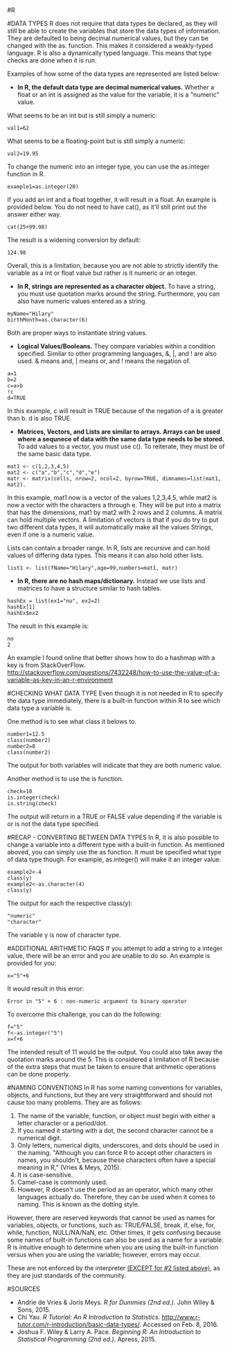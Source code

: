 #R

#DATA TYPES
R does not require that data types be declared, as they will still be able to create the variables that store the data types of information. They are defaulted to being decimal numerical values, but they can be changed with the as. function. This makes it considered a weakly-typed language. R is also a dynamically typed language. This means that type checks are done when it is run.

Examples of how some of the data types are represented are listed below:

* <b>In R, the default data type are decimal numerical values.</b> Whether a float or an int is assigned as the value for the variable, it is a "numeric" value.

What seems to be an int but is still simply a numeric:
```#int
val1=62
```
What seems to be a floating-point but is still simply a numeric:
```#floating-point
val2=19.95
```
To change the numeric into an integer type, you can use the as.integer function in R.
```
example1=as.integer(20)
```
If you add an int and a float together, it will result in a float. An example is provided below. You do not need to have cat(), as it'll still print out the answer either way.
```
cat(25+99.98)
```
The result is a widening conversion by default:
```
124.98
```
Overall, this is a limitation, because you are not able to strictly identify the variable as a int or float value but rather is it numeric or an integer.

* <b>In R, strings are represented as a character object.</b> To have a string, you must use quotation marks around the string. Furthermore, you can also have numeric values entered as a string.
```
myName="Hilary"
birthMonth=as.character(6)
```
Both are proper ways to instantiate string values.


* <b>Logical Values/Booleans.</b> They compare variables within a condition specified. Similar to other programming languages, &, |, and ! are also used. & means and, | means or, and ! means the negation of. 
```
a=1
b=2
c=a>b
!c
d=TRUE
```
In this example, c will result in TRUE because of the negation of a is greater than b. d is also TRUE.

* <b>Matrices, Vectors, and Lists are similar to arrays. Arrays can be used where a sequnece of data with the same data type needs to be stored.</b> To add values to a vector, you must use c(). To reiterate, they must be of the same basic data type.
```
mat1 <- c(1,2,3,4,5)
mat2 <- c("a","b","c","d","e")
matr <- matrix(cells, nrow=2, ncol=2, byrow=TRUE, dimnames=list(mat1, mat2).
```
In this example, mat1 now is a vector of the values 1,2,3,4,5, while mat2 is now a vector with the characters a through e. They will be put into a matrix that has the dimensions, mat1 by mat2 with 2 rows and 2 columns. A matrix can hold multiple vectors.
A limitation of vectors is that if you do try to put two different data types, it will automatically make all the values Strings, even if one is a numeric value.

Lists can contain a broader range. In R, lists are recursive and can hold values of differing data types. This means it can also hold other lists.
```
list1 <- list(fName="Hilary",age=99,numbers=mat1, matr)
```

* <b>In R, there are no hash maps/dictionary.</b> Instead we use lists and matrices to have a structure similar to hash tables. 
```
hashEx = list(ex1="no", ex2=2)
hashEx[1]
hashEx$ex2
```
The result in this example is:
```
no
2
```
An example I found online that better shows how to do a hashmap with a key is from StackOverFlow. http://stackoverflow.com/questions/7432248/how-to-use-the-value-of-a-variable-as-key-in-an-r-environment


#CHECKING WHAT DATA TYPE
Even though it is not needed in R to specify the data type immediately, there is a built-in function within R to see which data type a variable is. 

One method is to see what class it belows to.
```
number1=12.5
class(number2)
number2=8
class(number2)
```
The output for both variables will indicate that they are both numeric value.

Another method is to use the is function.
```
check=10
is.integer(check)
is.string(check)
```
The output will return in a TRUE or FALSE value depending if the variable is or is not the data type specified.

#RECAP - CONVERTING BETWEEN DATA TYPES
In R, it is also possible to change a variable into a different type with a built-in function. As mentioned aboved, you can simply use the as function. It must be specified what type of data type though. For example, as.integer() will make it an integer value.
```
example2<-4
class(y)
example2<-as.character(4)
class(y)
```
The output for each the respective class(y):
```
"numeric"
"character"
```
The variable y is now of character type.

#ADDITIONAL ARITHMETIC FAQS
If you attempt to add a string to a integer value, there will be an error and you are unable to do so. An example is provided for you:
```
x="5"+6
```
It would result in this error:
```
Error in "5" + 6 : non-numeric argument to binary operator
```
To overcome this challenge, you can do the following:
```
f="5"
f<-as.integer("5")
x=f+6
```
The intended result of 11 would be the output. You could also take away the quotation marks around the 5.
This is considered a limitation of R because of the extra steps that must be taken to ensure that arithmetic operations can be done properly.

#NAMING CONVENTIONS
In R has some naming conventions for variables, objects, and functions, but they are very straightforward and should not cause too many problems. They are as follows:
 1. The name of the variable, function, or object must begin with either a letter character or a period/dot.
 2. If you named it starting with a dot, the second character cannot be a numerical digit.
 3. Only letters, numerical digits, underscores, and dots should be used in the naming. "Although you can force R to accept other characters in names, you shouldn't, because these characters often have a special meaning in R," (Vries & Meys, 2015). 
 4. It is case-sensitive.
 5. Camel-case is commonly used.
 6. However, R doesn't use the period as an operator, which many other languages actually do. Therefore, they can be used when it comes to naming. This is known as the dotting style.
 
However, there are reserved keywords that cannot be used as names for variables, objects, or functions, such as: TRUE/FALSE, break, if, else, for, while, function, NULL/NA/NaN, etc. Other times, it gets confusing because some names of built-in functions can also be used as a name for a variable. R is intuitive enough to determine when you are using the built-in function versus when you are using the variable; however, errors may occur.

These are not enforced by the interpreter <u>(EXCEPT for #2 listed above)</u>, as they are just standards of the community.

#SOURCES
* Andrie de Vries & Joris Meys. <i>R for Dummies (2nd ed.)</i>. John Wiley & Sons, 2015.
* Chi Yau. <i>R Tutorial: An R Introduction to Statistics</i>. http://www.r-tutor.com/r-introduction/basic-data-types/. Accessed on Feb. 8, 2016.
* Joshua F. Wiley & Larry A. Pace. <i>Beginning R: An Introduction to Statistical Programming (2nd ed.)</i>. Apress, 2015.
